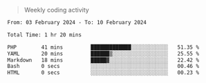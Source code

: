 > Weekly coding activity
<!--START_SECTION:waka-->

```txt
From: 03 February 2024 - To: 10 February 2024

Total Time: 1 hr 20 mins

PHP        41 mins         █████████████░░░░░░░░░░░░   51.35 %
YAML       20 mins         ██████▒░░░░░░░░░░░░░░░░░░   25.55 %
Markdown   18 mins         █████▓░░░░░░░░░░░░░░░░░░░   22.42 %
Bash       0 secs          ░░░░░░░░░░░░░░░░░░░░░░░░░   00.46 %
HTML       0 secs          ░░░░░░░░░░░░░░░░░░░░░░░░░   00.23 %
```

<!--END_SECTION:waka-->
